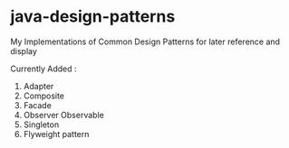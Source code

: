 # java-design-patterns
My Implementations of Common Design Patterns for later reference and display

Currently Added :
1. Adapter
2. Composite
3. Facade
4. Observer Observable
5. Singleton
6. Flyweight pattern
